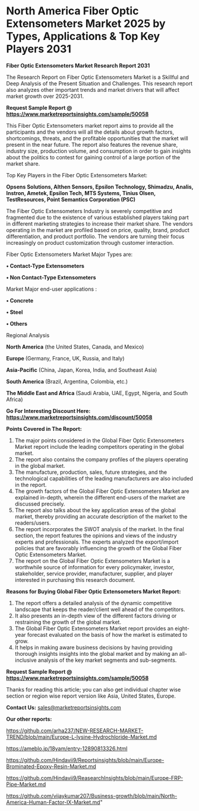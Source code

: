 # North America Fiber Optic Extensometers Market 2025 by Types, Applications & Top Key Players 2031

<strong>Fiber Optic Extensometers Market Research Report 2031</strong>

The Research Report on Fiber Optic Extensometers Market is a Skillful and Deep Analysis of the Present Situation and Challenges. This research report also analyzes other important trends and market drivers that will affect market growth over 2025-2031.

<strong>Request Sample Report @ <a href=https://www.marketreportsinsights.com/sample/50058>https://www.marketreportsinsights.com/sample/50058</a></strong>

This Fiber Optic Extensometers market report aims to provide all the participants and the vendors will all the details about growth factors, shortcomings, threats, and the profitable opportunities that the market will present in the near future. The report also features the revenue share, industry size, production volume, and consumption in order to gain insights about the politics to contest for gaining control of a large portion of the market share.

Top Key Players in the Fiber Optic Extensometers Market:

<strong>Opsens Solutions, Althen Sensors, Epsilon Technology, Shimadzu, Analis, Instron, Ametek, Epsilon Tech, MTS Systems, Tinius Olsen, TestResources, Point Semantics Corporation (PSC)</strong>

The Fiber Optic Extensometers Industry is severely competitive and fragmented due to the existence of various established players taking part in different marketing strategies to increase their market share. The vendors operating in the market are profiled based on price, quality, brand, product differentiation, and product portfolio. The vendors are turning their focus increasingly on product customization through customer interaction.

Fiber Optic Extensometers Market Major Types are:

<strong>•  Contact-Type Extensometers

•  Non Contact-Type Extensometers</strong>

Market Major end-user applications :

<strong>•  Concrete

•  Steel

•  Others</strong>

Regional Analysis

</u><strong><b>North America</b></strong> (the United States, Canada, and Mexico)

<strong><b>Europe </b></strong>(Germany, France, UK, Russia, and Italy)

<strong><b>Asia-Pacific</b></strong> (China, Japan, Korea, India, and Southeast Asia)

<strong><b>South America</b></strong> (Brazil, Argentina, Colombia, etc.)

<strong><b>The Middle East and Africa</b></strong> (Saudi Arabia, UAE, Egypt, Nigeria, and South Africa)

<strong>Go For Interesting Discount Here: <a href=https://www.marketreportsinsights.com/discount/50058>https://www.marketreportsinsights.com/discount/50058</a></strong>

<strong>Points Covered in The Report:</strong>
<ol>
  <li>The major points considered in the Global Fiber Optic Extensometers Market report include the leading competitors operating in the global market.</li>
  <li>The report also contains the company profiles of the players operating in the global market.</li>
  <li>The manufacture, production, sales, future strategies, and the technological capabilities of the leading manufacturers are also included in the report.</li>
  <li>The growth factors of the Global Fiber Optic Extensometers Market are explained in-depth, wherein the different end-users of the market are discussed precisely.</li>
  <li>The report also talks about the key application areas of the global market, thereby providing an accurate description of the market to the readers/users.</li>
  <li>The report incorporates the SWOT analysis of the market. In the final section, the report features the opinions and views of the industry experts and professionals. The experts analyzed the export/import policies that are favorably influencing the growth of the Global Fiber Optic Extensometers Market.</li>
  <li>The report on the Global Fiber Optic Extensometers Market is a worthwhile source of information for every policymaker, investor, stakeholder, service provider, manufacturer, supplier, and player interested in purchasing this research document.</li>
</ol>
<strong>Reasons for Buying Global Fiber Optic Extensometers Market Report:</strong>

<ol>
  <li>The report offers a detailed analysis of the dynamic competitive landscape that keeps the reader/client well ahead of the competitors.</li>
  <li>It also presents an in-depth view of the different factors driving or restraining the growth of the global market.</li>
  <li>The Global Fiber Optic Extensometers Market report provides an eight-year forecast evaluated on the basis of how the market is estimated to grow.</li>
  <li>It helps in making aware business decisions by having providing thorough insights insights into the global market and by making an all-inclusive analysis of the key market segments and sub-segments.</li>
</ol>
<strong>Request Sample Report @ <a href=https://www.marketreportsinsights.com/sample/50058>https://www.marketreportsinsights.com/sample/50058</a></strong>


Thanks for reading this article; you can also get individual chapter wise section or region wise report version like Asia, United States, Europe.

<strong>Contact Us:</strong>
sales@marketreportsinsights.com

<strong>Our other reports:</strong>

<a href=https://github.com/arha237/NEW-RESEARCH-MARKET-TREND/blob/main/Europe-L-lysine-Hydrochloride-Market.md>https://github.com/arha237/NEW-RESEARCH-MARKET-TREND/blob/main/Europe-L-lysine-Hydrochloride-Market.md</a>

<a href=https://ameblo.jp/18yam/entry-12890813326.html>https://ameblo.jp/18yam/entry-12890813326.html</a>

<a href=https://github.com/Hindavii9/Reportsinsights/blob/main/Europe-Brominated-Epoxy-Resin-Market.md>https://github.com/Hindavii9/Reportsinsights/blob/main/Europe-Brominated-Epoxy-Resin-Market.md</a>

<a href=https://github.com/Hindavii9/ReasearchInsights/blob/main/Europe-FRP-Pipe-Market.md>https://github.com/Hindavii9/ReasearchInsights/blob/main/Europe-FRP-Pipe-Market.md</a>

<a href=https://github.com/vijaykumar207/Business-growth/blob/main/North-America-Human-Factor-IX-Market.md>https://github.com/vijaykumar207/Business-growth/blob/main/North-America-Human-Factor-IX-Market.md</a>"
